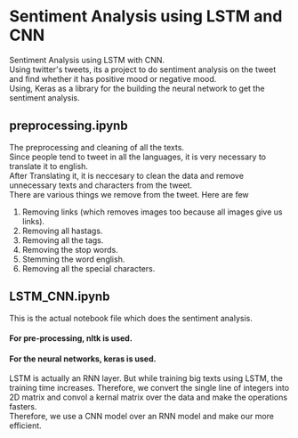 # Sentiment Analysis using LSTM and CNN
Sentiment Analysis using LSTM with CNN.   
Using twitter's tweets, its a project to do sentiment analysis on the tweet and find whether it has positive mood or negative mood.   
Using, Keras as a library for the building the neural network to get the sentiment analysis.  

## preprocessing.ipynb
The preprocessing and cleaning of all the texts.   
Since people tend to tweet in all the languages, it is very necessary to translate it to english.   
After Translating it, it is neccesary to clean the data and remove unnecessary texts and characters from the tweet.     
There are various things we remove from the tweet. Here are few
1. Removing links (which removes images too because all images give us links).   
2. Removing all hastags.   
3. Removing all the tags.   
4. Removing the stop words.   
5. Stemming the word english. 
6. Removing all the special characters.  

## LSTM_CNN.ipynb
This is the actual notebook file which does the sentiment analysis.   
#### For pre-processing, nltk is used.   
#### For the neural networks, keras is used.     
LSTM is actually an RNN layer. But while training big texts using LSTM, the training time increases. Therefore, we convert the single line of integers into 2D matrix and convol a kernal matrix over the data and make the operations fasters.    
Therefore, we use a CNN model over an RNN model and make our more efficient.   
